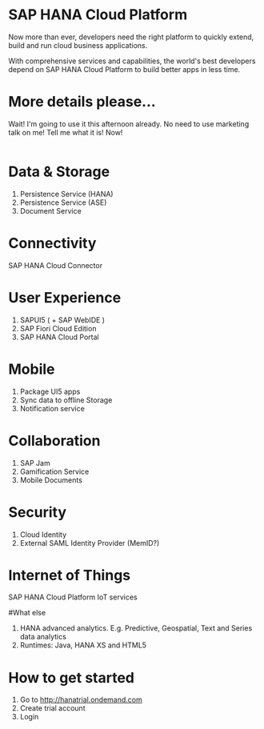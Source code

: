 # SAP HANA Cloud Platform

Now more than ever, developers need the right platform to quickly extend, build and run cloud business applications.

With comprehensive services and capabilities, the world's best developers depend on SAP HANA Cloud Platform to build better apps in less time.

<!-- .slide: data-state="darker5" data-background="http://www.industryconnect.co.nz/wp-content/uploads/2015/10/software-developer.jpg" -->



# More details please...

Wait! I'm going to use it this afternoon already. No need to use marketing talk on me! Tell me what it is! Now!

<img data-src="https://upload.wikimedia.org/wikipedia/commons/e/ea/Bento_at_Hanabishi,_Koyasan.jpg" width="50%">



# Data & Storage

1. Persistence Service (HANA)
1. Persistence Service (ASE)
1. Document Service
<!-- .slide: data-state="darker2" data-background="https://angrytechnician.files.wordpress.com/2009/05/memory.jpg" -->



# Connectivity

SAP HANA Cloud Connector
<!-- .slide: data-state="darker3" data-background="http://curitibainenglish.com.br/wp-content/uploads/2013/01/binary-number-tunnel-1080p-hd-wallpaper.jpg" -->



# User Experience

1. SAPUI5 ( + SAP WebIDE )
1. SAP Fiori Cloud Edition
1. SAP HANA Cloud Portal
<!-- .slide: data-state="darker6" data-background="http://static1.squarespace.com/static/50065b51e4b09ef2252bf9a4/50065c87e4b0f8fdce2446eb/533249b5e4b002602cbb3534/1397364904462/maxresdefault+oculus+rift.jpg" -->


# Mobile
1. Package UI5 apps
1. Sync data to offline Storage
1. Notification service
<!-- .slide: data-state="darker4" data-background="http://www.creativedigest.co.uk/wp-content/uploads/2015/10/hipster-selfies.jpg" -->



# Collaboration

1. SAP Jam
1. Gamification Service
1. Mobile Documents
<!-- .slide: data-state="darker2" data-background="http://upstreamdownstream.org/wp-content/uploads/2016/02/Friends.jpg" -->



# Security

1. Cloud Identity
1. External SAML Identity Provider (MemID?)
<!-- .slide: data-state="darker5" data-background="https://upload.wikimedia.org/wikipedia/commons/8/87/WinonaSavingsBankVault.JPG" -->



# Internet of Things

SAP HANA Cloud Platform IoT services
<!-- .slide: data-state="darker3" data-background="http://s.numrush.nl/wp-content/uploads/2014/03/Nest-Thermostat.png" -->



#What else

1. HANA advanced analytics. E.g. Predictive, Geospatial, Text and Series data analytics
1. Runtimes: Java, HANA XS and HTML5
<!-- .slide: data-state="darker3" data-background="https://upload.wikimedia.org/wikipedia/commons/4/4f/Aalborg.jpg" -->



# How to get started

1. Go to http://hanatrial.ondemand.com
1. Create trial account
1. Login
<!-- .slide: data-state="darker1" data-background="http://www.saplearners.com/wp-content/uploads/2015/08/SAP-HANA-Trial-OnDemand-Cloud-Platform.png" -->

